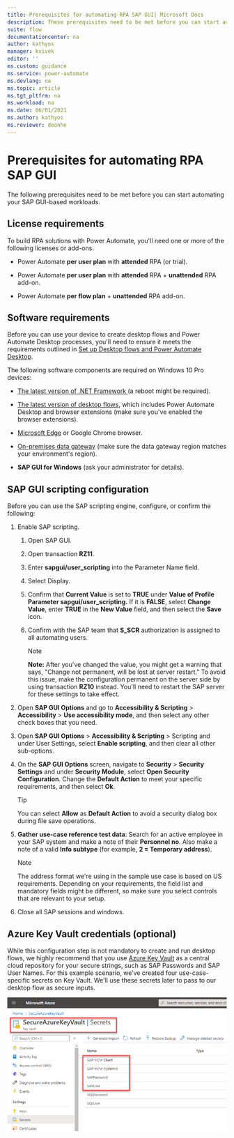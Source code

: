 ```yaml
---
title: Prerequisites for automating RPA SAP GUI| Microsoft Docs
description: These prerequisites need to be met before you can start automating your SAP GUI-based workloads with Microsoft Power Automate.
suite: flow
documentationcenter: na
author: kathyos
manager: kvivek
editor: ''
ms.custom: guidance
ms.service: power-automate
ms.devlang: na
ms.topic: article
ms.tgt_pltfrm: na
ms.workload: na
ms.date: 06/01/2021
ms.author: kathyos
ms.reviewer: deonhe
---
```


# Prerequisites for automating RPA SAP GUI

The following prerequisites need to be met before you can start automating your SAP GUI-based workloads.

## License requirements

To build RPA solutions with Power Automate, you'll need one or more of the following licenses or add-ons.

-   Power Automate **per user plan** with **attended** RPA (or trial).

-   Power Automate **per user plan** with **attended** RPA + **unattended** RPA add-on.

-   Power Automate **per flow plan** + **unattended** RPA add-on.

## Software requirements

Before you can use your device to create desktop flows and Power Automate Desktop processes, you'll need to ensure it meets the requirements outlined in [Set up Desktop flows and Power Automate Desktop](../../desktop-flows/setup.md).

The following software components are required on Windows 10 Pro devices:

-   [The latest version of .NET Framework ](https://dotnet.microsoft.com/download/dotnet-framework)(a reboot might be required).

-   [The latest version of desktop flows](../../desktop-flows/setup.md#install-power-automate-desktop-on-your-device), which includes Power Automate Desktop and browser extensions (make sure you've enabled the browser extensions).

-   [Microsoft Edge](https://www.microsoft.com/edge/) or Google Chrome browser.

-   [On-premises data gateway](../../gateway-reference.md#use-a-gateway) (make sure the data gateway region matches your environment's region).

-   **SAP GUI for Windows** (ask your administrator for details).

## SAP GUI scripting configuration

Before you can use the SAP scripting engine, configure, or confirm the following:

1.  Enable SAP scripting.

    1.  Open SAP GUI.

    1.  Open transaction **RZ11**.

    1.  Enter **sapgui/user\_scripting** into the Parameter Name field.

    1.  Select Display.

    1.  Confirm that **Current Value** is set to **TRUE** under **Value of Profile Parameter sapgui/user\_scripting.** If it is **FALSE**, select **Change Value**, enter **TRUE** in the **New Value** field, and then select the **Save** icon.

    1.  Confirm with the SAP team that **S\_SCR** authorization is assigned to all automating users.

         >[!NOTE]
         >**Note:** After you've changed the value, you might get a warning that says, "Change not permanent, will be lost at server restart." To avoid this issue, make the configuration permanent on the server side by using transaction **RZ10** instead. You'll need to restart the SAP server for these settings to take effect.

2.  Open **SAP GUI Options** and go to **Accessibility & Scripting** > **Accessibility** > **Use accessibility mode**, and then select any other check boxes that you need.
3.  Open **SAP GUI Options** > **Accessibility & Scripting** > Scripting and under User Settings, select **Enable scripting**, and then clear all other sub-options.

4.  On the **SAP GUI Options** screen, navigate to **Security** > **Security Settings** and under **Security Module**, select **Open Security Configuration**. Change the **Default Action** to meet your specific requirements, and then select **Ok**.

     >[!TIP]
     >You can select **Allow** as **Default Action** to avoid a security dialog box during file save operations.

5. **Gather use-case reference test data**: Search for an active employee in your SAP system and make a note of their **Personnel no**. Also make a note of a valid **Info subtype** (for example, **2 = Temporary address**). 

   >[!NOTE]
   >The address format we're using in the sample use case is based on US requirements. Depending on your requirements, the field list and mandatory fields might be different, so make sure you select controls that are relevant to your setup.

6.  Close all SAP sessions and windows.

## Azure Key Vault credentials (optional)

While this configuration step is not mandatory to create and run desktop flows, we highly recommend that you use [Azure Key Vault](https://azure.microsoft.com/services/key-vault) as a central cloud repository for your secure strings, such as SAP Passwords and SAP User Names. For this example scenario, we’ve created four use-case-specific secrets on Key Vault. We'll use these secrets later to pass to our desktop flow as secure inputs.

![Screenshot of the Azure Key Vault with the following secrets, SAP HCMClient, SAP HCM SystemId,  SAPPassword,  and SAPUser ](media/Azure-Key-Vault-window.png)  
